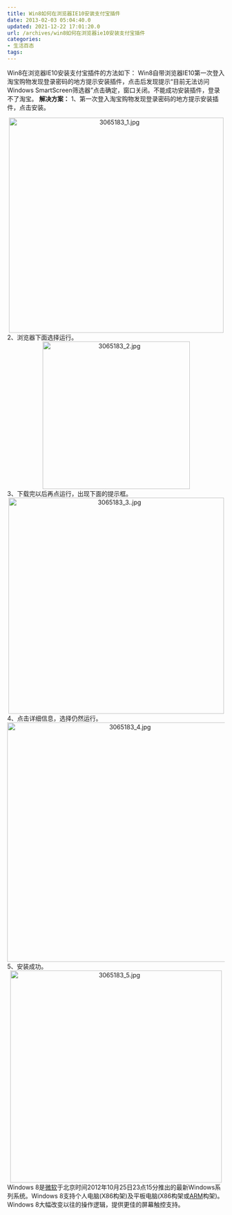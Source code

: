 ```yaml
---
title: Win8如何在浏览器IE10安装支付宝插件
date: 2013-02-03 05:04:40.0
updated: 2021-12-22 17:01:20.0
url: /archives/win8如何在浏览器ie10安装支付宝插件
categories: 
- 生活百态
tags: 
---
```


Win8在浏览器IE10安装支付宝插件的方法如下：
Win8自带浏览器IE10第一次登入淘宝购物发现登录密码的地方提示安装插件，点击后发现提示“目前无法访问Windows SmartScreen筛选器”点击确定，窗口关闭。不能成功安装插件，登录不了淘宝。
<strong>解决方案：</strong>
1、第一次登入淘宝购物发现登录密码的地方提示安装插件，点击安装。
<div align="center"><img id="aimg_518" title="3065183_1.jpg" onclick="zoom(this, this.src, 0, 0, 0)" onmouseover="showMenu({'ctrlid':this.id,'pos':'12'})" alt="3065183_1.jpg" src="http://bbs.kl357.com/data/attachment/forum/201302/02/210342g2d4hs2vlwiwfjvl.jpg" width="497" /></div>
2、浏览器下面选择运行。
<div align="center"><img id="aimg_519" title="3065183_2.jpg" onclick="zoom(this, this.src, 0, 0, 0)" onmouseover="showMenu({'ctrlid':this.id,'pos':'12'})" alt="3065183_2.jpg" src="http://bbs.kl357.com/data/attachment/forum/201302/02/210342zjijfeicj2a6eyxq.jpg" width="341" /></div>
3、下载完以后再点运行，出现下面的提示框。
<div align="center"><img id="aimg_520" title="3065183_3..jpg" onclick="zoom(this, this.src, 0, 0, 0)" onmouseover="showMenu({'ctrlid':this.id,'pos':'12'})" alt="3065183_3..jpg" src="http://bbs.kl357.com/data/attachment/forum/201302/02/210342ztyyqvajgeycylzk.jpg" width="499" /></div>
4、点击详细信息，选择仍然运行。
<div align="center"><img id="aimg_521" title="3065183_4.jpg" onclick="zoom(this, this.src, 0, 0, 0)" onmouseover="showMenu({'ctrlid':this.id,'pos':'12'})" alt="3065183_4.jpg" src="http://bbs.kl357.com/data/attachment/forum/201302/02/210342nycbfy32ydyyh0n2.jpg" width="553" /></div>
5、安装成功。
<div align="center"><img id="aimg_522" title="3065183_5.jpg" onclick="zoom(this, this.src, 0, 0, 0)" onmouseover="showMenu({'ctrlid':this.id,'pos':'12'})" alt="3065183_5.jpg" src="http://bbs.kl357.com/data/attachment/forum/201302/02/210342bh0lvbjjsqz1covk.jpg" width="490" /></div>
Windows 8是<a href="http://product.pconline.com.cn/itbk/company/subItcom/1110/2570777.html" target="_blank">微软</a>于北京时间2012年10月25日23点15分推出的最新Windows系列系统。Windows 8支持个人电脑(X86构架)及平板电脑(X86构架或<a href="http://product.pconline.com.cn/itbk/company/subItcom/1204/2757367.html" target="_blank">ARM</a>构架)。Windows 8大幅改变以往的操作逻辑，提供更佳的屏幕触控支持。
